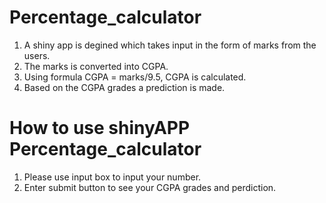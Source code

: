 Percentage_calculator
=====================
1. A shiny app is degined which takes input in the form of marks from the users.
2. The marks is converted into CGPA.
3. Using formula CGPA = marks/9.5, CGPA is calculated.
4. Based on the CGPA grades a prediction is made.

How to use shinyAPP Percentage_calculator
=========================================
1. Please use input box to input your number.
2. Enter submit button to see your CGPA grades and perdiction.


